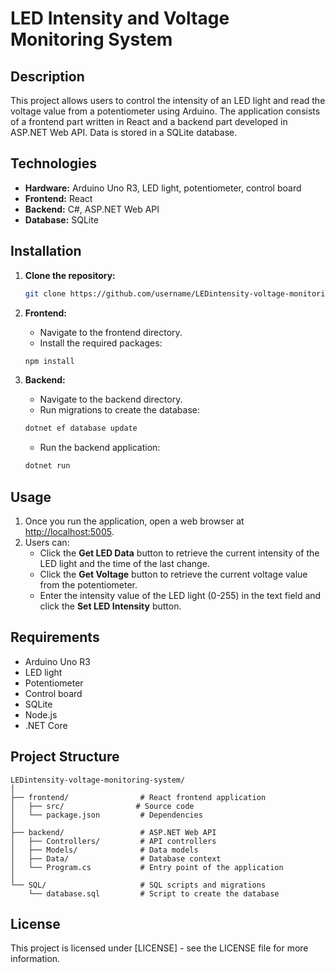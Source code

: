 # LED Intensity and Voltage Monitoring System

## Description
This project allows users to control the intensity of an LED light and read the voltage value from a potentiometer using Arduino. The application consists of a frontend part written in React and a backend part developed in ASP.NET Web API. Data is stored in a SQLite database.

## Technologies
- **Hardware:** Arduino Uno R3, LED light, potentiometer, control board
- **Frontend:** React
- **Backend:** C#, ASP.NET Web API
- **Database:** SQLite

## Installation
1. **Clone the repository:**
   ```bash
   git clone https://github.com/username/LEDintensity-voltage-monitoring-system.git
   ```
   
2. **Frontend:**
   - Navigate to the frontend directory.
   - Install the required packages:
   ```bash
   npm install
   ```

3. **Backend:**
   - Navigate to the backend directory.
   - Run migrations to create the database:
   ```bash
   dotnet ef database update
   ```
   - Run the backend application:
   ```bash
   dotnet run
   ```

## Usage
1. Once you run the application, open a web browser at [http://localhost:5005](http://localhost:5005).
2. Users can:
   - Click the **Get LED Data** button to retrieve the current intensity of the LED light and the time of the last change.
   - Click the **Get Voltage** button to retrieve the current voltage value from the potentiometer.
   - Enter the intensity value of the LED light (0-255) in the text field and click the **Set LED Intensity** button.

## Requirements
- Arduino Uno R3
- LED light
- Potentiometer
- Control board
- SQLite
- Node.js
- .NET Core

## Project Structure
```
LEDintensity-voltage-monitoring-system/
│
├── frontend/                # React frontend application
│   ├── src/                # Source code
│   └── package.json         # Dependencies
│
├── backend/                 # ASP.NET Web API
│   ├── Controllers/         # API controllers
│   ├── Models/              # Data models
│   ├── Data/                # Database context
│   └── Program.cs           # Entry point of the application
│
└── SQL/                     # SQL scripts and migrations
    └── database.sql         # Script to create the database
```

## License
This project is licensed under [LICENSE] - see the LICENSE file for more information.
